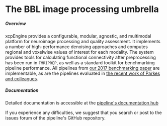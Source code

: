 # The BBL image processing umbrella

##### Overview

xcpEngine provides a configurable, modular, agnostic, and multimodal platform for neuroimage
processing and quality assessment. It implements a number of high-performance denoising approaches
and computes regional and voxelwise values of interest for each modality. The system provides tools
for calculating functional connectivity after preprocessing has been run in `FMRIPREP`, as well as
a standard toolkit for benchmarking pipeline performance. All pipelines from [our 2017 benchmarking
paper](https://www.ncbi.nlm.nih.gov/pubmed/28302591) are implementable, as are the pipelines
evaluated in [the recent work of Parkes and
colleagues](https://www.biorxiv.org/content/early/2017/11/05/156380).

##### Documentation

Detailed documentation is accessible at the [pipeline's documentation
hub](http://xcpengine.readthedocs.io)

If you experience any difficulties, we suggest that you search or post to the
issues forum of the pipeline's GitHub repository.
